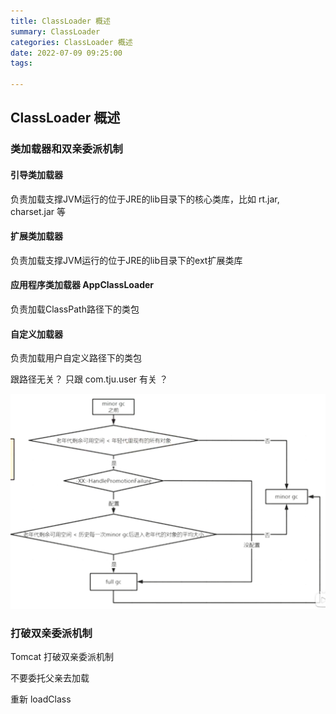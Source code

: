 ```yaml
---
title: ClassLoader 概述
summary: ClassLoader
categories: ClassLoader 概述
date: 2022-07-09 09:25:00
tags:

---
```

## ClassLoader 概述



### 类加载器和双亲委派机制


#### 引导类加载器

负责加载支撑JVM运行的位于JRE的lib目录下的核心类库，比如 rt.jar, charset.jar 等

#### 扩展类加载器

负责加载支撑JVM运行的位于JRE的lib目录下的ext扩展类库


#### 应用程序类加载器  AppClassLoader


负责加载ClassPath路径下的类包


#### 自定义加载器

负责加载用户自定义路径下的类包



跟路径无关？  只跟 com.tju.user 有关 ？

![Minor GC](/medias/Java/JVM/1657284496753.png)



### 打破双亲委派机制

Tomcat 打破双亲委派机制


不要委托父亲去加载

重新 loadClass









